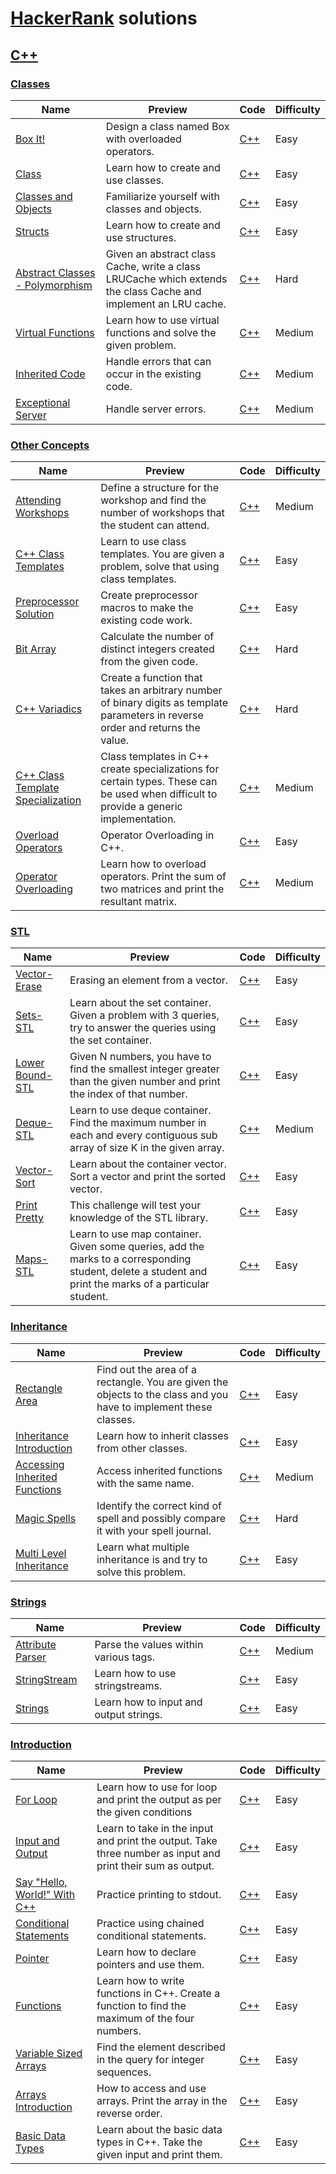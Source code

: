 # [HackerRank](https://www.hackerrank.com/) solutions

## [C++](https://www.hackerrank.com/domains/cpp)

### [Classes](https://www.hackerrank.com/domains/cpp/classes)

Name | Preview | Code | Difficulty
---- | ------- | ---- | ----------
[Box It!](https://www.hackerrank.com/challenges/box-it)|Design a class named Box with overloaded operators.|[C++](cpp/classes/box-it.cpp)|Easy
[Class](https://www.hackerrank.com/challenges/c-tutorial-class)|Learn how to create and use classes.|[C++](cpp/classes/c-tutorial-class.cpp)|Easy
[Classes and Objects](https://www.hackerrank.com/challenges/classes-objects)|Familiarize yourself with classes and objects.|[C++](cpp/classes/classes-objects.cpp)|Easy
[Structs](https://www.hackerrank.com/challenges/c-tutorial-struct)|Learn how to create and use structures.|[C++](cpp/classes/c-tutorial-struct.cpp)|Easy
[Abstract Classes - Polymorphism](https://www.hackerrank.com/challenges/abstract-classes-polymorphism)|Given an abstract class Cache, write a class LRUCache which extends the class Cache and implement an LRU cache.|[C++](cpp/classes/abstract-classes-polymorphism.cpp)|Hard
[Virtual Functions](https://www.hackerrank.com/challenges/virtual-functions)|Learn how to use virtual functions and solve the given problem.|[C++](cpp/classes/virtual-functions.cpp)|Medium
[Inherited Code](https://www.hackerrank.com/challenges/inherited-code)|Handle errors that can occur in the existing code.|[C++](cpp/classes/inherited-code.cpp)|Medium
[Exceptional Server](https://www.hackerrank.com/challenges/exceptional-server)|Handle server errors.|[C++](cpp/classes/exceptional-server.cpp)|Medium
### [Other Concepts](https://www.hackerrank.com/domains/cpp/other-concepts)

Name | Preview | Code | Difficulty
---- | ------- | ---- | ----------
[Attending Workshops](https://www.hackerrank.com/challenges/attending-workshops)|Define a structure for the workshop and find the number of workshops that the student can attend.|[C++](cpp/other-concepts/attending-workshops.cpp)|Medium
[C++ Class Templates](https://www.hackerrank.com/challenges/c-class-templates)|Learn to use class templates. You are given a problem, solve that using class templates.|[C++](cpp/other-concepts/c-class-templates.cpp)|Easy
[Preprocessor Solution](https://www.hackerrank.com/challenges/preprocessor-solution)|Create preprocessor macros to make the existing code work.|[C++](cpp/other-concepts/preprocessor-solution.cpp)|Easy
[Bit Array](https://www.hackerrank.com/challenges/bitset-1)|Calculate the number of distinct integers created from the given code.|[C++](cpp/other-concepts/bitset-1.cpp)|Hard
[C++ Variadics](https://www.hackerrank.com/challenges/cpp-variadics)|Create a function that takes an arbitrary number of binary digits as template parameters in reverse order and returns the value.|[C++](cpp/other-concepts/cpp-variadics.cpp)|Hard
[C++ Class Template Specialization](https://www.hackerrank.com/challenges/cpp-class-template-specialization)|Class templates in C++ create specializations for certain types.  These can be used when difficult to provide a generic implementation.|[C++](cpp/other-concepts/cpp-class-template-specialization.cpp)|Medium
[Overload Operators](https://www.hackerrank.com/challenges/overload-operators)|Operator Overloading in C++.|[C++](cpp/other-concepts/overload-operators.cpp)|Easy
[Operator Overloading](https://www.hackerrank.com/challenges/operator-overloading)|Learn how to overload operators. Print the sum of two matrices and print the resultant matrix.|[C++](cpp/other-concepts/operator-overloading.cpp)|Medium
### [STL](https://www.hackerrank.com/domains/cpp/stl)

Name | Preview | Code | Difficulty
---- | ------- | ---- | ----------
[Vector-Erase](https://www.hackerrank.com/challenges/vector-erase)|Erasing an element from a vector.|[C++](cpp/stl/vector-erase.cpp)|Easy
[Sets-STL](https://www.hackerrank.com/challenges/cpp-sets)|Learn about the set container. Given a problem with 3 queries, try to answer the queries using the set container.|[C++](cpp/stl/cpp-sets.cpp)|Easy
[Lower Bound-STL](https://www.hackerrank.com/challenges/cpp-lower-bound)|Given N numbers, you have to find the smallest integer greater than the given number and print the index of that number.|[C++](cpp/stl/cpp-lower-bound.cpp)|Easy
[Deque-STL](https://www.hackerrank.com/challenges/deque-stl)|Learn to use deque container. Find the maximum number in each and every contiguous sub array of size K in the given array.|[C++](cpp/stl/deque-stl.cpp)|Medium
[Vector-Sort](https://www.hackerrank.com/challenges/vector-sort)|Learn about the container vector. Sort a vector and print the sorted vector.|[C++](cpp/stl/vector-sort.cpp)|Easy
[Print Pretty](https://www.hackerrank.com/challenges/prettyprint)|This challenge will test your knowledge of the STL <iomanip> library.|[C++](cpp/stl/prettyprint.cpp)|Easy
[Maps-STL](https://www.hackerrank.com/challenges/cpp-maps)|Learn to use map container. Given some queries, add the marks to a corresponding student, delete a student  and print the marks of a particular student.|[C++](cpp/stl/cpp-maps.cpp)|Easy
### [Inheritance](https://www.hackerrank.com/domains/cpp/inheritance)

Name | Preview | Code | Difficulty
---- | ------- | ---- | ----------
[Rectangle Area](https://www.hackerrank.com/challenges/rectangle-area)|Find out the area of a rectangle. You are given the objects to the class and you have to implement these classes.|[C++](cpp/inheritance/rectangle-area.cpp)|Easy
[Inheritance Introduction](https://www.hackerrank.com/challenges/inheritance-introduction)|Learn how to inherit classes from other classes.|[C++](cpp/inheritance/inheritance-introduction.cpp)|Easy
[Accessing Inherited Functions](https://www.hackerrank.com/challenges/accessing-inherited-functions)|Access inherited functions with the same name.|[C++](cpp/inheritance/accessing-inherited-functions.cpp)|Medium
[Magic Spells](https://www.hackerrank.com/challenges/magic-spells)|Identify the correct kind of spell and possibly compare it with your spell journal.|[C++](cpp/inheritance/magic-spells.cpp)|Hard
[Multi Level Inheritance ](https://www.hackerrank.com/challenges/multi-level-inheritance-cpp)|Learn what multiple inheritance is and try to solve this problem.|[C++](cpp/inheritance/multi-level-inheritance-cpp.cpp)|Easy
### [Strings](https://www.hackerrank.com/domains/cpp/cpp-strings)

Name | Preview | Code | Difficulty
---- | ------- | ---- | ----------
[Attribute Parser](https://www.hackerrank.com/challenges/attribute-parser)|Parse the values within various tags.|[C++](cpp/cpp-strings/attribute-parser.cpp)|Medium
[StringStream](https://www.hackerrank.com/challenges/c-tutorial-stringstream)|Learn how to use stringstreams.|[C++](cpp/cpp-strings/c-tutorial-stringstream.cpp)|Easy
[Strings](https://www.hackerrank.com/challenges/c-tutorial-strings)|Learn how to input and output strings.|[C++](cpp/cpp-strings/c-tutorial-strings.cpp)|Easy
### [Introduction](https://www.hackerrank.com/domains/cpp/cpp-introduction)

Name | Preview | Code | Difficulty
---- | ------- | ---- | ----------
[For Loop](https://www.hackerrank.com/challenges/c-tutorial-for-loop)|Learn how to use for loop and print the output as per the given conditions|[C++](cpp/cpp-introduction/c-tutorial-for-loop.cpp)|Easy
[Input and Output](https://www.hackerrank.com/challenges/cpp-input-and-output)|Learn to take in the input and print the output. Take three number as input and print their sum as output.|[C++](cpp/cpp-introduction/cpp-input-and-output.cpp)|Easy
[Say "Hello, World!" With C++](https://www.hackerrank.com/challenges/cpp-hello-world)|Practice printing to stdout.|[C++](cpp/cpp-introduction/cpp-hello-world.cpp)|Easy
[Conditional Statements](https://www.hackerrank.com/challenges/c-tutorial-conditional-if-else)|Practice using chained conditional statements.|[C++](cpp/cpp-introduction/c-tutorial-conditional-if-else.cpp)|Easy
[Pointer](https://www.hackerrank.com/challenges/c-tutorial-pointer)|Learn how to declare pointers and use them.|[C++](cpp/cpp-introduction/c-tutorial-pointer.cpp)|Easy
[Functions](https://www.hackerrank.com/challenges/c-tutorial-functions)|Learn how to write functions in C++. Create a function to find the maximum of the four numbers.|[C++](cpp/cpp-introduction/c-tutorial-functions.cpp)|Easy
[Variable Sized Arrays](https://www.hackerrank.com/challenges/variable-sized-arrays)|Find the element described in the query for integer sequences.|[C++](cpp/cpp-introduction/variable-sized-arrays.cpp)|Easy
[Arrays Introduction](https://www.hackerrank.com/challenges/arrays-introduction)|How to access and use arrays. Print the array in the reverse order.|[C++](cpp/cpp-introduction/arrays-introduction.cpp)|Easy
[Basic Data Types](https://www.hackerrank.com/challenges/c-tutorial-basic-data-types)|Learn about the basic data types in C++. Take the given input and print them.|[C++](cpp/cpp-introduction/c-tutorial-basic-data-types.cpp)|Easy

